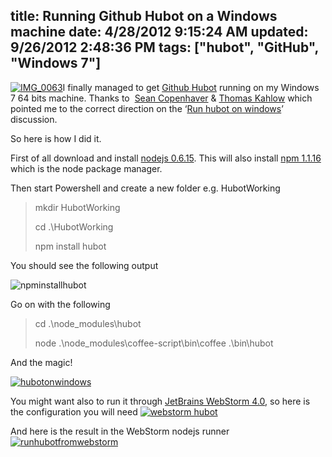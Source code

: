 title: Running Github Hubot on a Windows machine
date: 4/28/2012 9:15:24 AM
updated: 9/26/2012 2:48:36 PM
tags: ["hubot", "GitHub", "Windows 7"]
---
[![IMG_0063](http://farm8.staticflickr.com/7053/6975717721_11b528a835_m.jpg)](http://www.flickr.com/photos/laurentkempe/6975717721/ "IMG_0063 by Laurent Kempé, on Flickr")I finally managed to get [Github Hubot](http://hubot.github.com/) running on my Windows 7 64 bits machine. Thanks to  [Sean Copenhaver](https://github.com/copenhas) & [Thomas Kahlow](https://github.com/kahlow) which pointed me to the correct direction on the ‘[Run hubot on windows](https://github.com/github/hubot/issues/166#issuecomment-5391161)’ discussion.

So here is how I did it.

First of all download and install [nodejs 0.6.15](http://nodejs.org/). This will also install [npm 1.1.16](http://npmjs.org/) which is the node package manager.

Then start Powershell and create a new folder e.g. HubotWorking

> mkdir HubotWorking
> 
> cd .\HubotWorking
> 
> npm install hubot

You should see the following output

![npminstallhubot](http://farm8.staticflickr.com/7179/7119734567_1d28afba2b_o.jpg)

Go on with the following

> cd .\node_modules\hubot
> 
> node .\node_modules\coffee-script\bin\coffee .\bin\hubot

And the magic!

[![hubotonwindows](http://farm8.staticflickr.com/7206/6973680654_0cb983b26a_o.jpg)](http://www.flickr.com/photos/laurentkempe/6973680654/ "hubotonwindows by Laurent Kempé, on Flickr")

You might want also to run it through [JetBrains WebStorm 4.0](http://www.jetbrains.com/webstorm/), so here is the configuration you will need
 [![webstorm hubot](http://farm8.staticflickr.com/7199/7119772727_438c6cd97b_o.jpg)](http://www.flickr.com/photos/laurentkempe/7119772727/ "webstorm hubot by Laurent Kempé, on Flickr")   

And here is the result in the WebStorm nodejs runner
 [![runhubotfromwebstorm](http://farm8.staticflickr.com/7203/7119778369_40d9f0a11a_o.jpg)](http://www.flickr.com/photos/laurentkempe/7119778369/ "runhubotfromwebstorm by Laurent Kempé, on Flickr")

